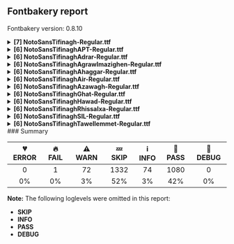 ## Fontbakery report

Fontbakery version: 0.8.10

<details><summary><b>[7] NotoSansTifinagh-Regular.ttf</b></summary><div><details><summary>🔥 <b>FAIL:</b> Version number has increased since previous release on Google Fonts? (<a href="https://font-bakery.readthedocs.io/en/stable/fontbakery/profiles/googlefonts.html#com.google.fonts/check/version_bump">com.google.fonts/check/version_bump</a>)</summary><div>


* 🔥 **FAIL** Version number 2.003997802734375 is equal to version on Google Fonts GitHub repo.
</div></details><details><summary>⚠ <b>WARN:</b> Glyphs are similiar to Google Fonts version? (<a href="https://font-bakery.readthedocs.io/en/stable/fontbakery/profiles/googlefonts.html#com.google.fonts/check/production_glyphs_similarity">com.google.fonts/check/production_glyphs_similarity</a>)</summary><div>


* ⚠ **WARN** Following glyphs differ greatly from Google Fonts version:
	* uni2D39.RTL
	* uni2D3A.RTL
	* uni2D3E.RTL
	* uni2D41.RTL
	* uni2D49.RTL
	* uni2D4D.RTL
	* uni2D4E.RTL
	* uni2D52.RTL
	* uni2D55.RTL
	* uni2D5A and 28 more.

Use -F or --full-lists to disable shortening of long lists.
</div></details><details><summary>⚠ <b>WARN:</b> Ensure fonts have ScriptLangTags declared on the 'meta' table. (<a href="https://font-bakery.readthedocs.io/en/stable/fontbakery/profiles/googlefonts.html#com.google.fonts/check/meta/script_lang_tags">com.google.fonts/check/meta/script_lang_tags</a>)</summary><div>


* ⚠ **WARN** This font file does not have a 'meta' table. [code: lacks-meta-table]
</div></details><details><summary>⚠ <b>WARN:</b> Check font contains no unreachable glyphs (<a href="https://font-bakery.readthedocs.io/en/stable/fontbakery/profiles/universal.html#com.google.fonts/check/unreachable_glyphs">com.google.fonts/check/unreachable_glyphs</a>)</summary><div>


* ⚠ **WARN** The following glyphs could not be reached by codepoint or substitution rules:

	- labializationBerbertifi

	- uni00A0.1

	- yaBerbertifi

	- yaHawadtifi

	- yaSILtifi

	- yaaBerbertifi

	- yabBerbertifi

	- yachAPTtifi

	- yachBerbertifi

	- yachBerbertifi.RTL 

	- And 102 more.

Use -F or --full-lists to disable shortening of long lists.
 [code: unreachable-glyphs]
</div></details><details><summary>⚠ <b>WARN:</b> Check if each glyph has the recommended amount of contours. (<a href="https://font-bakery.readthedocs.io/en/stable/fontbakery/profiles/universal.html#com.google.fonts/check/contour_count">com.google.fonts/check/contour_count</a>)</summary><div>


* ⚠ **WARN** This check inspects the glyph outlines and detects the total number of contours in each of them. The expected values are infered from the typical ammounts of contours observed in a large collection of reference font families. The divergences listed below may simply indicate a significantly different design on some of your glyphs. On the other hand, some of these may flag actual bugs in the font such as glyphs mapped to an incorrect codepoint. Please consider reviewing the design and codepoint assignment of these to make sure they are correct.

The following glyphs do not have the recommended number of contours:

	- Glyph name: aogonek	Contours detected: 3	Expected: 2

	- Glyph name: uogonek	Contours detected: 2	Expected: 1

	- Glyph name: aogonek	Contours detected: 3	Expected: 2 

	- And Glyph name: uogonek	Contours detected: 2	Expected: 1
 [code: contour-count]
</div></details><details><summary>⚠ <b>WARN:</b> Are any segments inordinately short? (<a href="https://font-bakery.readthedocs.io/en/stable/fontbakery/profiles/<Section: Outline Correctness Checks>.html#com.google.fonts/check/outline_short_segments">com.google.fonts/check/outline_short_segments</a>)</summary><div>


* ⚠ **WARN** The following glyphs have segments which seem very short:

	* two (U+0032) contains a short segment L<<159.0,84.0>--<159.0,80.0>>

	* at (U+0040) contains a short segment B<<613.0,293.0>-<612.0,275.0>-<612.0,267.5>>

	* at (U+0040) contains a short segment B<<612.0,267.5>-<612.0,260.0>-<612.0,257.0>>

	* M (U+004D) contains a short segment L<<177.0,626.0>--<173.0,626.0>>

	* M (U+004D) contains a short segment L<<450.0,129.0>--<454.0,129.0>>

	* N (U+004E) contains a short segment L<<176.0,593.0>--<172.0,593.0>>

	* N (U+004E) contains a short segment L<<582.0,123.0>--<586.0,123.0>>

	* Q (U+0051) contains a short segment B<<416.0,-9.0>-<410.0,-9.0>-<403.5,-9.5>>

	* Q (U+0051) contains a short segment B<<403.5,-9.5>-<397.0,-10.0>-<391.0,-10.0>>

	* W (U+0057) contains a short segment B<<468.0,577.5>-<463.0,600.0>-<461.0,609.0>> 

	* And 89 more.

Use -F or --full-lists to disable shortening of long lists. [code: found-short-segments]
</div></details><details><summary>⚠ <b>WARN:</b> Do any segments have colinear vectors? (<a href="https://font-bakery.readthedocs.io/en/stable/fontbakery/profiles/<Section: Outline Correctness Checks>.html#com.google.fonts/check/outline_colinear_vectors">com.google.fonts/check/outline_colinear_vectors</a>)</summary><div>


* ⚠ **WARN** The following glyphs have colinear vectors:

	* Ccaron (U+010C): L<<199.0,662.0>--<191.0,872.0>> -> L<<191.0,872.0>--<191.0,892.0>>

	* Ccaron (U+010C): L<<285.0,892.0>--<285.0,872.0>> -> L<<285.0,872.0>--<268.0,662.0>>

	* Dcaron (U+010E): L<<180.0,662.0>--<172.0,872.0>> -> L<<172.0,872.0>--<172.0,892.0>>

	* Dcaron (U+010E): L<<266.0,892.0>--<266.0,872.0>> -> L<<266.0,872.0>--<249.0,662.0>>

	* Ecaron (U+011A): L<<124.0,662.0>--<116.0,872.0>> -> L<<116.0,872.0>--<116.0,892.0>>

	* Ecaron (U+011A): L<<210.0,892.0>--<210.0,872.0>> -> L<<210.0,872.0>--<193.0,662.0>>

	* Ncaron (U+0147): L<<199.0,662.0>--<191.0,872.0>> -> L<<191.0,872.0>--<191.0,892.0>>

	* Ncaron (U+0147): L<<285.0,892.0>--<285.0,872.0>> -> L<<285.0,872.0>--<268.0,662.0>>

	* Rcaron (U+0158): L<<130.0,662.0>--<122.0,872.0>> -> L<<122.0,872.0>--<122.0,892.0>>

	* Rcaron (U+0158): L<<216.0,892.0>--<216.0,872.0>> -> L<<216.0,872.0>--<199.0,662.0>> 

	* And 22 more.

Use -F or --full-lists to disable shortening of long lists. [code: found-colinear-vectors]
</div></details><br></div></details><details><summary><b>[6] NotoSansTifinaghAPT-Regular.ttf</b></summary><div><details><summary>⚠ <b>WARN:</b> Combined length of family and style must not exceed 27 characters. (<a href="https://font-bakery.readthedocs.io/en/stable/fontbakery/profiles/googlefonts.html#com.google.fonts/check/name/family_and_style_max_length">com.google.fonts/check/name/family_and_style_max_length</a>)</summary><div>


* ⚠ **WARN** The combined length of family and style exceeds 27 chars in the following 'WINDOWS' entries:
 FONT_FAMILY_NAME = 'Noto Sans Tifinagh APT' / SUBFAMILY_NAME = 'Regular'

Please take a look at the conversation at https://github.com/googlefonts/fontbakery/issues/2179 in order to understand the reasoning behind these name table records max-length criteria. [code: too-long]
</div></details><details><summary>⚠ <b>WARN:</b> Ensure fonts have ScriptLangTags declared on the 'meta' table. (<a href="https://font-bakery.readthedocs.io/en/stable/fontbakery/profiles/googlefonts.html#com.google.fonts/check/meta/script_lang_tags">com.google.fonts/check/meta/script_lang_tags</a>)</summary><div>


* ⚠ **WARN** This font file does not have a 'meta' table. [code: lacks-meta-table]
</div></details><details><summary>⚠ <b>WARN:</b> Check font contains no unreachable glyphs (<a href="https://font-bakery.readthedocs.io/en/stable/fontbakery/profiles/universal.html#com.google.fonts/check/unreachable_glyphs">com.google.fonts/check/unreachable_glyphs</a>)</summary><div>


* ⚠ **WARN** The following glyphs could not be reached by codepoint or substitution rules:

	- labializationBerbertifi

	- uni00A0.1

	- uni2D47.RTL

	- uni2D4D.RTL

	- uni2D5A.RTL

	- uni2D5E.RTL

	- uni2D5F.RTL

	- uni2D62.RTL

	- yaBerbertifi

	- yaHawadtifi 

	- And 98 more.

Use -F or --full-lists to disable shortening of long lists.
 [code: unreachable-glyphs]
</div></details><details><summary>⚠ <b>WARN:</b> Check if each glyph has the recommended amount of contours. (<a href="https://font-bakery.readthedocs.io/en/stable/fontbakery/profiles/universal.html#com.google.fonts/check/contour_count">com.google.fonts/check/contour_count</a>)</summary><div>


* ⚠ **WARN** This check inspects the glyph outlines and detects the total number of contours in each of them. The expected values are infered from the typical ammounts of contours observed in a large collection of reference font families. The divergences listed below may simply indicate a significantly different design on some of your glyphs. On the other hand, some of these may flag actual bugs in the font such as glyphs mapped to an incorrect codepoint. Please consider reviewing the design and codepoint assignment of these to make sure they are correct.

The following glyphs do not have the recommended number of contours:

	- Glyph name: aogonek	Contours detected: 3	Expected: 2

	- Glyph name: uogonek	Contours detected: 2	Expected: 1

	- Glyph name: aogonek	Contours detected: 3	Expected: 2 

	- And Glyph name: uogonek	Contours detected: 2	Expected: 1
 [code: contour-count]
</div></details><details><summary>⚠ <b>WARN:</b> Are any segments inordinately short? (<a href="https://font-bakery.readthedocs.io/en/stable/fontbakery/profiles/<Section: Outline Correctness Checks>.html#com.google.fonts/check/outline_short_segments">com.google.fonts/check/outline_short_segments</a>)</summary><div>


* ⚠ **WARN** The following glyphs have segments which seem very short:

	* two (U+0032) contains a short segment L<<159.0,84.0>--<159.0,80.0>>

	* at (U+0040) contains a short segment B<<613.0,293.0>-<612.0,275.0>-<612.0,267.5>>

	* at (U+0040) contains a short segment B<<612.0,267.5>-<612.0,260.0>-<612.0,257.0>>

	* M (U+004D) contains a short segment L<<177.0,626.0>--<173.0,626.0>>

	* M (U+004D) contains a short segment L<<450.0,129.0>--<454.0,129.0>>

	* N (U+004E) contains a short segment L<<176.0,593.0>--<172.0,593.0>>

	* N (U+004E) contains a short segment L<<582.0,123.0>--<586.0,123.0>>

	* Q (U+0051) contains a short segment B<<416.0,-9.0>-<410.0,-9.0>-<403.5,-9.5>>

	* Q (U+0051) contains a short segment B<<403.5,-9.5>-<397.0,-10.0>-<391.0,-10.0>>

	* W (U+0057) contains a short segment B<<468.0,577.5>-<463.0,600.0>-<461.0,609.0>> 

	* And 89 more.

Use -F or --full-lists to disable shortening of long lists. [code: found-short-segments]
</div></details><details><summary>⚠ <b>WARN:</b> Do any segments have colinear vectors? (<a href="https://font-bakery.readthedocs.io/en/stable/fontbakery/profiles/<Section: Outline Correctness Checks>.html#com.google.fonts/check/outline_colinear_vectors">com.google.fonts/check/outline_colinear_vectors</a>)</summary><div>


* ⚠ **WARN** The following glyphs have colinear vectors:

	* Ccaron (U+010C): L<<199.0,662.0>--<191.0,872.0>> -> L<<191.0,872.0>--<191.0,892.0>>

	* Ccaron (U+010C): L<<285.0,892.0>--<285.0,872.0>> -> L<<285.0,872.0>--<268.0,662.0>>

	* Dcaron (U+010E): L<<180.0,662.0>--<172.0,872.0>> -> L<<172.0,872.0>--<172.0,892.0>>

	* Dcaron (U+010E): L<<266.0,892.0>--<266.0,872.0>> -> L<<266.0,872.0>--<249.0,662.0>>

	* Ecaron (U+011A): L<<124.0,662.0>--<116.0,872.0>> -> L<<116.0,872.0>--<116.0,892.0>>

	* Ecaron (U+011A): L<<210.0,892.0>--<210.0,872.0>> -> L<<210.0,872.0>--<193.0,662.0>>

	* Ncaron (U+0147): L<<199.0,662.0>--<191.0,872.0>> -> L<<191.0,872.0>--<191.0,892.0>>

	* Ncaron (U+0147): L<<285.0,892.0>--<285.0,872.0>> -> L<<285.0,872.0>--<268.0,662.0>>

	* Rcaron (U+0158): L<<130.0,662.0>--<122.0,872.0>> -> L<<122.0,872.0>--<122.0,892.0>>

	* Rcaron (U+0158): L<<216.0,892.0>--<216.0,872.0>> -> L<<216.0,872.0>--<199.0,662.0>> 

	* And 22 more.

Use -F or --full-lists to disable shortening of long lists. [code: found-colinear-vectors]
</div></details><br></div></details><details><summary><b>[6] NotoSansTifinaghAdrar-Regular.ttf</b></summary><div><details><summary>⚠ <b>WARN:</b> Combined length of family and style must not exceed 27 characters. (<a href="https://font-bakery.readthedocs.io/en/stable/fontbakery/profiles/googlefonts.html#com.google.fonts/check/name/family_and_style_max_length">com.google.fonts/check/name/family_and_style_max_length</a>)</summary><div>


* ⚠ **WARN** The combined length of family and style exceeds 27 chars in the following 'WINDOWS' entries:
 FONT_FAMILY_NAME = 'Noto Sans Tifinagh Adrar' / SUBFAMILY_NAME = 'Regular'

Please take a look at the conversation at https://github.com/googlefonts/fontbakery/issues/2179 in order to understand the reasoning behind these name table records max-length criteria. [code: too-long]
</div></details><details><summary>⚠ <b>WARN:</b> Ensure fonts have ScriptLangTags declared on the 'meta' table. (<a href="https://font-bakery.readthedocs.io/en/stable/fontbakery/profiles/googlefonts.html#com.google.fonts/check/meta/script_lang_tags">com.google.fonts/check/meta/script_lang_tags</a>)</summary><div>


* ⚠ **WARN** This font file does not have a 'meta' table. [code: lacks-meta-table]
</div></details><details><summary>⚠ <b>WARN:</b> Check font contains no unreachable glyphs (<a href="https://font-bakery.readthedocs.io/en/stable/fontbakery/profiles/universal.html#com.google.fonts/check/unreachable_glyphs">com.google.fonts/check/unreachable_glyphs</a>)</summary><div>


* ⚠ **WARN** The following glyphs could not be reached by codepoint or substitution rules:

	- labializationBerbertifi

	- uni00A0.1

	- uni2D47.RTL

	- uni2D4D.RTL

	- uni2D62.RTL

	- yaBerbertifi

	- yaHawadtifi

	- yaSILtifi

	- yaaBerbertifi

	- yabBerbertifi 

	- And 98 more.

Use -F or --full-lists to disable shortening of long lists.
 [code: unreachable-glyphs]
</div></details><details><summary>⚠ <b>WARN:</b> Check if each glyph has the recommended amount of contours. (<a href="https://font-bakery.readthedocs.io/en/stable/fontbakery/profiles/universal.html#com.google.fonts/check/contour_count">com.google.fonts/check/contour_count</a>)</summary><div>


* ⚠ **WARN** This check inspects the glyph outlines and detects the total number of contours in each of them. The expected values are infered from the typical ammounts of contours observed in a large collection of reference font families. The divergences listed below may simply indicate a significantly different design on some of your glyphs. On the other hand, some of these may flag actual bugs in the font such as glyphs mapped to an incorrect codepoint. Please consider reviewing the design and codepoint assignment of these to make sure they are correct.

The following glyphs do not have the recommended number of contours:

	- Glyph name: aogonek	Contours detected: 3	Expected: 2

	- Glyph name: uogonek	Contours detected: 2	Expected: 1

	- Glyph name: aogonek	Contours detected: 3	Expected: 2 

	- And Glyph name: uogonek	Contours detected: 2	Expected: 1
 [code: contour-count]
</div></details><details><summary>⚠ <b>WARN:</b> Are any segments inordinately short? (<a href="https://font-bakery.readthedocs.io/en/stable/fontbakery/profiles/<Section: Outline Correctness Checks>.html#com.google.fonts/check/outline_short_segments">com.google.fonts/check/outline_short_segments</a>)</summary><div>


* ⚠ **WARN** The following glyphs have segments which seem very short:

	* two (U+0032) contains a short segment L<<159.0,84.0>--<159.0,80.0>>

	* at (U+0040) contains a short segment B<<613.0,293.0>-<612.0,275.0>-<612.0,267.5>>

	* at (U+0040) contains a short segment B<<612.0,267.5>-<612.0,260.0>-<612.0,257.0>>

	* M (U+004D) contains a short segment L<<177.0,626.0>--<173.0,626.0>>

	* M (U+004D) contains a short segment L<<450.0,129.0>--<454.0,129.0>>

	* N (U+004E) contains a short segment L<<176.0,593.0>--<172.0,593.0>>

	* N (U+004E) contains a short segment L<<582.0,123.0>--<586.0,123.0>>

	* Q (U+0051) contains a short segment B<<416.0,-9.0>-<410.0,-9.0>-<403.5,-9.5>>

	* Q (U+0051) contains a short segment B<<403.5,-9.5>-<397.0,-10.0>-<391.0,-10.0>>

	* W (U+0057) contains a short segment B<<468.0,577.5>-<463.0,600.0>-<461.0,609.0>> 

	* And 89 more.

Use -F or --full-lists to disable shortening of long lists. [code: found-short-segments]
</div></details><details><summary>⚠ <b>WARN:</b> Do any segments have colinear vectors? (<a href="https://font-bakery.readthedocs.io/en/stable/fontbakery/profiles/<Section: Outline Correctness Checks>.html#com.google.fonts/check/outline_colinear_vectors">com.google.fonts/check/outline_colinear_vectors</a>)</summary><div>


* ⚠ **WARN** The following glyphs have colinear vectors:

	* Ccaron (U+010C): L<<199.0,662.0>--<191.0,872.0>> -> L<<191.0,872.0>--<191.0,892.0>>

	* Ccaron (U+010C): L<<285.0,892.0>--<285.0,872.0>> -> L<<285.0,872.0>--<268.0,662.0>>

	* Dcaron (U+010E): L<<180.0,662.0>--<172.0,872.0>> -> L<<172.0,872.0>--<172.0,892.0>>

	* Dcaron (U+010E): L<<266.0,892.0>--<266.0,872.0>> -> L<<266.0,872.0>--<249.0,662.0>>

	* Ecaron (U+011A): L<<124.0,662.0>--<116.0,872.0>> -> L<<116.0,872.0>--<116.0,892.0>>

	* Ecaron (U+011A): L<<210.0,892.0>--<210.0,872.0>> -> L<<210.0,872.0>--<193.0,662.0>>

	* Ncaron (U+0147): L<<199.0,662.0>--<191.0,872.0>> -> L<<191.0,872.0>--<191.0,892.0>>

	* Ncaron (U+0147): L<<285.0,892.0>--<285.0,872.0>> -> L<<285.0,872.0>--<268.0,662.0>>

	* Rcaron (U+0158): L<<130.0,662.0>--<122.0,872.0>> -> L<<122.0,872.0>--<122.0,892.0>>

	* Rcaron (U+0158): L<<216.0,892.0>--<216.0,872.0>> -> L<<216.0,872.0>--<199.0,662.0>> 

	* And 22 more.

Use -F or --full-lists to disable shortening of long lists. [code: found-colinear-vectors]
</div></details><br></div></details><details><summary><b>[6] NotoSansTifinaghAgrawImazighen-Regular.ttf</b></summary><div><details><summary>⚠ <b>WARN:</b> Combined length of family and style must not exceed 27 characters. (<a href="https://font-bakery.readthedocs.io/en/stable/fontbakery/profiles/googlefonts.html#com.google.fonts/check/name/family_and_style_max_length">com.google.fonts/check/name/family_and_style_max_length</a>)</summary><div>


* ⚠ **WARN** The combined length of family and style exceeds 27 chars in the following 'WINDOWS' entries:
 FONT_FAMILY_NAME = 'Noto Sans Tifinagh Agraw Imazighen' / SUBFAMILY_NAME = 'Regular'

Please take a look at the conversation at https://github.com/googlefonts/fontbakery/issues/2179 in order to understand the reasoning behind these name table records max-length criteria. [code: too-long]
</div></details><details><summary>⚠ <b>WARN:</b> Ensure fonts have ScriptLangTags declared on the 'meta' table. (<a href="https://font-bakery.readthedocs.io/en/stable/fontbakery/profiles/googlefonts.html#com.google.fonts/check/meta/script_lang_tags">com.google.fonts/check/meta/script_lang_tags</a>)</summary><div>


* ⚠ **WARN** This font file does not have a 'meta' table. [code: lacks-meta-table]
</div></details><details><summary>⚠ <b>WARN:</b> Check font contains no unreachable glyphs (<a href="https://font-bakery.readthedocs.io/en/stable/fontbakery/profiles/universal.html#com.google.fonts/check/unreachable_glyphs">com.google.fonts/check/unreachable_glyphs</a>)</summary><div>


* ⚠ **WARN** The following glyphs could not be reached by codepoint or substitution rules:

	- labializationBerbertifi

	- uni00A0.1

	- uni2D4D.RTL

	- uni2D55.RTL

	- uni2D5E.RTL

	- uni2D5F.RTL

	- uni2D62.RTL

	- yaBerbertifi

	- yaHawadtifi

	- yaSILtifi 

	- And 96 more.

Use -F or --full-lists to disable shortening of long lists.
 [code: unreachable-glyphs]
</div></details><details><summary>⚠ <b>WARN:</b> Check if each glyph has the recommended amount of contours. (<a href="https://font-bakery.readthedocs.io/en/stable/fontbakery/profiles/universal.html#com.google.fonts/check/contour_count">com.google.fonts/check/contour_count</a>)</summary><div>


* ⚠ **WARN** This check inspects the glyph outlines and detects the total number of contours in each of them. The expected values are infered from the typical ammounts of contours observed in a large collection of reference font families. The divergences listed below may simply indicate a significantly different design on some of your glyphs. On the other hand, some of these may flag actual bugs in the font such as glyphs mapped to an incorrect codepoint. Please consider reviewing the design and codepoint assignment of these to make sure they are correct.

The following glyphs do not have the recommended number of contours:

	- Glyph name: aogonek	Contours detected: 3	Expected: 2

	- Glyph name: uogonek	Contours detected: 2	Expected: 1

	- Glyph name: aogonek	Contours detected: 3	Expected: 2 

	- And Glyph name: uogonek	Contours detected: 2	Expected: 1
 [code: contour-count]
</div></details><details><summary>⚠ <b>WARN:</b> Are any segments inordinately short? (<a href="https://font-bakery.readthedocs.io/en/stable/fontbakery/profiles/<Section: Outline Correctness Checks>.html#com.google.fonts/check/outline_short_segments">com.google.fonts/check/outline_short_segments</a>)</summary><div>


* ⚠ **WARN** The following glyphs have segments which seem very short:

	* two (U+0032) contains a short segment L<<159.0,84.0>--<159.0,80.0>>

	* at (U+0040) contains a short segment B<<613.0,293.0>-<612.0,275.0>-<612.0,267.5>>

	* at (U+0040) contains a short segment B<<612.0,267.5>-<612.0,260.0>-<612.0,257.0>>

	* M (U+004D) contains a short segment L<<177.0,626.0>--<173.0,626.0>>

	* M (U+004D) contains a short segment L<<450.0,129.0>--<454.0,129.0>>

	* N (U+004E) contains a short segment L<<176.0,593.0>--<172.0,593.0>>

	* N (U+004E) contains a short segment L<<582.0,123.0>--<586.0,123.0>>

	* Q (U+0051) contains a short segment B<<416.0,-9.0>-<410.0,-9.0>-<403.5,-9.5>>

	* Q (U+0051) contains a short segment B<<403.5,-9.5>-<397.0,-10.0>-<391.0,-10.0>>

	* W (U+0057) contains a short segment B<<468.0,577.5>-<463.0,600.0>-<461.0,609.0>> 

	* And 89 more.

Use -F or --full-lists to disable shortening of long lists. [code: found-short-segments]
</div></details><details><summary>⚠ <b>WARN:</b> Do any segments have colinear vectors? (<a href="https://font-bakery.readthedocs.io/en/stable/fontbakery/profiles/<Section: Outline Correctness Checks>.html#com.google.fonts/check/outline_colinear_vectors">com.google.fonts/check/outline_colinear_vectors</a>)</summary><div>


* ⚠ **WARN** The following glyphs have colinear vectors:

	* Ccaron (U+010C): L<<199.0,662.0>--<191.0,872.0>> -> L<<191.0,872.0>--<191.0,892.0>>

	* Ccaron (U+010C): L<<285.0,892.0>--<285.0,872.0>> -> L<<285.0,872.0>--<268.0,662.0>>

	* Dcaron (U+010E): L<<180.0,662.0>--<172.0,872.0>> -> L<<172.0,872.0>--<172.0,892.0>>

	* Dcaron (U+010E): L<<266.0,892.0>--<266.0,872.0>> -> L<<266.0,872.0>--<249.0,662.0>>

	* Ecaron (U+011A): L<<124.0,662.0>--<116.0,872.0>> -> L<<116.0,872.0>--<116.0,892.0>>

	* Ecaron (U+011A): L<<210.0,892.0>--<210.0,872.0>> -> L<<210.0,872.0>--<193.0,662.0>>

	* Ncaron (U+0147): L<<199.0,662.0>--<191.0,872.0>> -> L<<191.0,872.0>--<191.0,892.0>>

	* Ncaron (U+0147): L<<285.0,892.0>--<285.0,872.0>> -> L<<285.0,872.0>--<268.0,662.0>>

	* Rcaron (U+0158): L<<130.0,662.0>--<122.0,872.0>> -> L<<122.0,872.0>--<122.0,892.0>>

	* Rcaron (U+0158): L<<216.0,892.0>--<216.0,872.0>> -> L<<216.0,872.0>--<199.0,662.0>> 

	* And 22 more.

Use -F or --full-lists to disable shortening of long lists. [code: found-colinear-vectors]
</div></details><br></div></details><details><summary><b>[6] NotoSansTifinaghAhaggar-Regular.ttf</b></summary><div><details><summary>⚠ <b>WARN:</b> Combined length of family and style must not exceed 27 characters. (<a href="https://font-bakery.readthedocs.io/en/stable/fontbakery/profiles/googlefonts.html#com.google.fonts/check/name/family_and_style_max_length">com.google.fonts/check/name/family_and_style_max_length</a>)</summary><div>


* ⚠ **WARN** The combined length of family and style exceeds 27 chars in the following 'WINDOWS' entries:
 FONT_FAMILY_NAME = 'Noto Sans Tifinagh Ahaggar' / SUBFAMILY_NAME = 'Regular'

Please take a look at the conversation at https://github.com/googlefonts/fontbakery/issues/2179 in order to understand the reasoning behind these name table records max-length criteria. [code: too-long]
</div></details><details><summary>⚠ <b>WARN:</b> Ensure fonts have ScriptLangTags declared on the 'meta' table. (<a href="https://font-bakery.readthedocs.io/en/stable/fontbakery/profiles/googlefonts.html#com.google.fonts/check/meta/script_lang_tags">com.google.fonts/check/meta/script_lang_tags</a>)</summary><div>


* ⚠ **WARN** This font file does not have a 'meta' table. [code: lacks-meta-table]
</div></details><details><summary>⚠ <b>WARN:</b> Check font contains no unreachable glyphs (<a href="https://font-bakery.readthedocs.io/en/stable/fontbakery/profiles/universal.html#com.google.fonts/check/unreachable_glyphs">com.google.fonts/check/unreachable_glyphs</a>)</summary><div>


* ⚠ **WARN** The following glyphs could not be reached by codepoint or substitution rules:

	- labializationBerbertifi

	- uni00A0.1

	- uni2D47.RTL

	- uni2D4D.RTL

	- yaBerbertifi

	- yaHawadtifi

	- yaSILtifi

	- yaaBerbertifi

	- yabBerbertifi

	- yachAPTtifi 

	- And 95 more.

Use -F or --full-lists to disable shortening of long lists.
 [code: unreachable-glyphs]
</div></details><details><summary>⚠ <b>WARN:</b> Check if each glyph has the recommended amount of contours. (<a href="https://font-bakery.readthedocs.io/en/stable/fontbakery/profiles/universal.html#com.google.fonts/check/contour_count">com.google.fonts/check/contour_count</a>)</summary><div>


* ⚠ **WARN** This check inspects the glyph outlines and detects the total number of contours in each of them. The expected values are infered from the typical ammounts of contours observed in a large collection of reference font families. The divergences listed below may simply indicate a significantly different design on some of your glyphs. On the other hand, some of these may flag actual bugs in the font such as glyphs mapped to an incorrect codepoint. Please consider reviewing the design and codepoint assignment of these to make sure they are correct.

The following glyphs do not have the recommended number of contours:

	- Glyph name: aogonek	Contours detected: 3	Expected: 2

	- Glyph name: uogonek	Contours detected: 2	Expected: 1

	- Glyph name: aogonek	Contours detected: 3	Expected: 2 

	- And Glyph name: uogonek	Contours detected: 2	Expected: 1
 [code: contour-count]
</div></details><details><summary>⚠ <b>WARN:</b> Are any segments inordinately short? (<a href="https://font-bakery.readthedocs.io/en/stable/fontbakery/profiles/<Section: Outline Correctness Checks>.html#com.google.fonts/check/outline_short_segments">com.google.fonts/check/outline_short_segments</a>)</summary><div>


* ⚠ **WARN** The following glyphs have segments which seem very short:

	* two (U+0032) contains a short segment L<<159.0,84.0>--<159.0,80.0>>

	* at (U+0040) contains a short segment B<<613.0,293.0>-<612.0,275.0>-<612.0,267.5>>

	* at (U+0040) contains a short segment B<<612.0,267.5>-<612.0,260.0>-<612.0,257.0>>

	* M (U+004D) contains a short segment L<<177.0,626.0>--<173.0,626.0>>

	* M (U+004D) contains a short segment L<<450.0,129.0>--<454.0,129.0>>

	* N (U+004E) contains a short segment L<<176.0,593.0>--<172.0,593.0>>

	* N (U+004E) contains a short segment L<<582.0,123.0>--<586.0,123.0>>

	* Q (U+0051) contains a short segment B<<416.0,-9.0>-<410.0,-9.0>-<403.5,-9.5>>

	* Q (U+0051) contains a short segment B<<403.5,-9.5>-<397.0,-10.0>-<391.0,-10.0>>

	* W (U+0057) contains a short segment B<<468.0,577.5>-<463.0,600.0>-<461.0,609.0>> 

	* And 89 more.

Use -F or --full-lists to disable shortening of long lists. [code: found-short-segments]
</div></details><details><summary>⚠ <b>WARN:</b> Do any segments have colinear vectors? (<a href="https://font-bakery.readthedocs.io/en/stable/fontbakery/profiles/<Section: Outline Correctness Checks>.html#com.google.fonts/check/outline_colinear_vectors">com.google.fonts/check/outline_colinear_vectors</a>)</summary><div>


* ⚠ **WARN** The following glyphs have colinear vectors:

	* Ccaron (U+010C): L<<199.0,662.0>--<191.0,872.0>> -> L<<191.0,872.0>--<191.0,892.0>>

	* Ccaron (U+010C): L<<285.0,892.0>--<285.0,872.0>> -> L<<285.0,872.0>--<268.0,662.0>>

	* Dcaron (U+010E): L<<180.0,662.0>--<172.0,872.0>> -> L<<172.0,872.0>--<172.0,892.0>>

	* Dcaron (U+010E): L<<266.0,892.0>--<266.0,872.0>> -> L<<266.0,872.0>--<249.0,662.0>>

	* Ecaron (U+011A): L<<124.0,662.0>--<116.0,872.0>> -> L<<116.0,872.0>--<116.0,892.0>>

	* Ecaron (U+011A): L<<210.0,892.0>--<210.0,872.0>> -> L<<210.0,872.0>--<193.0,662.0>>

	* Ncaron (U+0147): L<<199.0,662.0>--<191.0,872.0>> -> L<<191.0,872.0>--<191.0,892.0>>

	* Ncaron (U+0147): L<<285.0,892.0>--<285.0,872.0>> -> L<<285.0,872.0>--<268.0,662.0>>

	* Rcaron (U+0158): L<<130.0,662.0>--<122.0,872.0>> -> L<<122.0,872.0>--<122.0,892.0>>

	* Rcaron (U+0158): L<<216.0,892.0>--<216.0,872.0>> -> L<<216.0,872.0>--<199.0,662.0>> 

	* And 22 more.

Use -F or --full-lists to disable shortening of long lists. [code: found-colinear-vectors]
</div></details><br></div></details><details><summary><b>[6] NotoSansTifinaghAir-Regular.ttf</b></summary><div><details><summary>⚠ <b>WARN:</b> Combined length of family and style must not exceed 27 characters. (<a href="https://font-bakery.readthedocs.io/en/stable/fontbakery/profiles/googlefonts.html#com.google.fonts/check/name/family_and_style_max_length">com.google.fonts/check/name/family_and_style_max_length</a>)</summary><div>


* ⚠ **WARN** The combined length of family and style exceeds 27 chars in the following 'WINDOWS' entries:
 FONT_FAMILY_NAME = 'Noto Sans Tifinagh Air' / SUBFAMILY_NAME = 'Regular'

Please take a look at the conversation at https://github.com/googlefonts/fontbakery/issues/2179 in order to understand the reasoning behind these name table records max-length criteria. [code: too-long]
</div></details><details><summary>⚠ <b>WARN:</b> Ensure fonts have ScriptLangTags declared on the 'meta' table. (<a href="https://font-bakery.readthedocs.io/en/stable/fontbakery/profiles/googlefonts.html#com.google.fonts/check/meta/script_lang_tags">com.google.fonts/check/meta/script_lang_tags</a>)</summary><div>


* ⚠ **WARN** This font file does not have a 'meta' table. [code: lacks-meta-table]
</div></details><details><summary>⚠ <b>WARN:</b> Check font contains no unreachable glyphs (<a href="https://font-bakery.readthedocs.io/en/stable/fontbakery/profiles/universal.html#com.google.fonts/check/unreachable_glyphs">com.google.fonts/check/unreachable_glyphs</a>)</summary><div>


* ⚠ **WARN** The following glyphs could not be reached by codepoint or substitution rules:

	- labializationBerbertifi

	- uni00A0.1

	- uni2D47.RTL

	- uni2D4D.RTL

	- yaBerbertifi

	- yaHawadtifi

	- yaSILtifi

	- yaaBerbertifi

	- yabBerbertifi

	- yachAPTtifi 

	- And 95 more.

Use -F or --full-lists to disable shortening of long lists.
 [code: unreachable-glyphs]
</div></details><details><summary>⚠ <b>WARN:</b> Check if each glyph has the recommended amount of contours. (<a href="https://font-bakery.readthedocs.io/en/stable/fontbakery/profiles/universal.html#com.google.fonts/check/contour_count">com.google.fonts/check/contour_count</a>)</summary><div>


* ⚠ **WARN** This check inspects the glyph outlines and detects the total number of contours in each of them. The expected values are infered from the typical ammounts of contours observed in a large collection of reference font families. The divergences listed below may simply indicate a significantly different design on some of your glyphs. On the other hand, some of these may flag actual bugs in the font such as glyphs mapped to an incorrect codepoint. Please consider reviewing the design and codepoint assignment of these to make sure they are correct.

The following glyphs do not have the recommended number of contours:

	- Glyph name: aogonek	Contours detected: 3	Expected: 2

	- Glyph name: uogonek	Contours detected: 2	Expected: 1

	- Glyph name: aogonek	Contours detected: 3	Expected: 2 

	- And Glyph name: uogonek	Contours detected: 2	Expected: 1
 [code: contour-count]
</div></details><details><summary>⚠ <b>WARN:</b> Are any segments inordinately short? (<a href="https://font-bakery.readthedocs.io/en/stable/fontbakery/profiles/<Section: Outline Correctness Checks>.html#com.google.fonts/check/outline_short_segments">com.google.fonts/check/outline_short_segments</a>)</summary><div>


* ⚠ **WARN** The following glyphs have segments which seem very short:

	* two (U+0032) contains a short segment L<<159.0,84.0>--<159.0,80.0>>

	* at (U+0040) contains a short segment B<<613.0,293.0>-<612.0,275.0>-<612.0,267.5>>

	* at (U+0040) contains a short segment B<<612.0,267.5>-<612.0,260.0>-<612.0,257.0>>

	* M (U+004D) contains a short segment L<<177.0,626.0>--<173.0,626.0>>

	* M (U+004D) contains a short segment L<<450.0,129.0>--<454.0,129.0>>

	* N (U+004E) contains a short segment L<<176.0,593.0>--<172.0,593.0>>

	* N (U+004E) contains a short segment L<<582.0,123.0>--<586.0,123.0>>

	* Q (U+0051) contains a short segment B<<416.0,-9.0>-<410.0,-9.0>-<403.5,-9.5>>

	* Q (U+0051) contains a short segment B<<403.5,-9.5>-<397.0,-10.0>-<391.0,-10.0>>

	* W (U+0057) contains a short segment B<<468.0,577.5>-<463.0,600.0>-<461.0,609.0>> 

	* And 89 more.

Use -F or --full-lists to disable shortening of long lists. [code: found-short-segments]
</div></details><details><summary>⚠ <b>WARN:</b> Do any segments have colinear vectors? (<a href="https://font-bakery.readthedocs.io/en/stable/fontbakery/profiles/<Section: Outline Correctness Checks>.html#com.google.fonts/check/outline_colinear_vectors">com.google.fonts/check/outline_colinear_vectors</a>)</summary><div>


* ⚠ **WARN** The following glyphs have colinear vectors:

	* Ccaron (U+010C): L<<199.0,662.0>--<191.0,872.0>> -> L<<191.0,872.0>--<191.0,892.0>>

	* Ccaron (U+010C): L<<285.0,892.0>--<285.0,872.0>> -> L<<285.0,872.0>--<268.0,662.0>>

	* Dcaron (U+010E): L<<180.0,662.0>--<172.0,872.0>> -> L<<172.0,872.0>--<172.0,892.0>>

	* Dcaron (U+010E): L<<266.0,892.0>--<266.0,872.0>> -> L<<266.0,872.0>--<249.0,662.0>>

	* Ecaron (U+011A): L<<124.0,662.0>--<116.0,872.0>> -> L<<116.0,872.0>--<116.0,892.0>>

	* Ecaron (U+011A): L<<210.0,892.0>--<210.0,872.0>> -> L<<210.0,872.0>--<193.0,662.0>>

	* Ncaron (U+0147): L<<199.0,662.0>--<191.0,872.0>> -> L<<191.0,872.0>--<191.0,892.0>>

	* Ncaron (U+0147): L<<285.0,892.0>--<285.0,872.0>> -> L<<285.0,872.0>--<268.0,662.0>>

	* Rcaron (U+0158): L<<130.0,662.0>--<122.0,872.0>> -> L<<122.0,872.0>--<122.0,892.0>>

	* Rcaron (U+0158): L<<216.0,892.0>--<216.0,872.0>> -> L<<216.0,872.0>--<199.0,662.0>> 

	* And 22 more.

Use -F or --full-lists to disable shortening of long lists. [code: found-colinear-vectors]
</div></details><br></div></details><details><summary><b>[6] NotoSansTifinaghAzawagh-Regular.ttf</b></summary><div><details><summary>⚠ <b>WARN:</b> Combined length of family and style must not exceed 27 characters. (<a href="https://font-bakery.readthedocs.io/en/stable/fontbakery/profiles/googlefonts.html#com.google.fonts/check/name/family_and_style_max_length">com.google.fonts/check/name/family_and_style_max_length</a>)</summary><div>


* ⚠ **WARN** The combined length of family and style exceeds 27 chars in the following 'WINDOWS' entries:
 FONT_FAMILY_NAME = 'Noto Sans Tifinagh Azawagh' / SUBFAMILY_NAME = 'Regular'

Please take a look at the conversation at https://github.com/googlefonts/fontbakery/issues/2179 in order to understand the reasoning behind these name table records max-length criteria. [code: too-long]
</div></details><details><summary>⚠ <b>WARN:</b> Ensure fonts have ScriptLangTags declared on the 'meta' table. (<a href="https://font-bakery.readthedocs.io/en/stable/fontbakery/profiles/googlefonts.html#com.google.fonts/check/meta/script_lang_tags">com.google.fonts/check/meta/script_lang_tags</a>)</summary><div>


* ⚠ **WARN** This font file does not have a 'meta' table. [code: lacks-meta-table]
</div></details><details><summary>⚠ <b>WARN:</b> Check font contains no unreachable glyphs (<a href="https://font-bakery.readthedocs.io/en/stable/fontbakery/profiles/universal.html#com.google.fonts/check/unreachable_glyphs">com.google.fonts/check/unreachable_glyphs</a>)</summary><div>


* ⚠ **WARN** The following glyphs could not be reached by codepoint or substitution rules:

	- labializationBerbertifi

	- uni00A0.1

	- uni2D47.RTL

	- uni2D4D.RTL

	- yaBerbertifi

	- yaHawadtifi

	- yaSILtifi

	- yaaBerbertifi

	- yabBerbertifi

	- yachAPTtifi 

	- And 95 more.

Use -F or --full-lists to disable shortening of long lists.
 [code: unreachable-glyphs]
</div></details><details><summary>⚠ <b>WARN:</b> Check if each glyph has the recommended amount of contours. (<a href="https://font-bakery.readthedocs.io/en/stable/fontbakery/profiles/universal.html#com.google.fonts/check/contour_count">com.google.fonts/check/contour_count</a>)</summary><div>


* ⚠ **WARN** This check inspects the glyph outlines and detects the total number of contours in each of them. The expected values are infered from the typical ammounts of contours observed in a large collection of reference font families. The divergences listed below may simply indicate a significantly different design on some of your glyphs. On the other hand, some of these may flag actual bugs in the font such as glyphs mapped to an incorrect codepoint. Please consider reviewing the design and codepoint assignment of these to make sure they are correct.

The following glyphs do not have the recommended number of contours:

	- Glyph name: aogonek	Contours detected: 3	Expected: 2

	- Glyph name: uogonek	Contours detected: 2	Expected: 1

	- Glyph name: aogonek	Contours detected: 3	Expected: 2 

	- And Glyph name: uogonek	Contours detected: 2	Expected: 1
 [code: contour-count]
</div></details><details><summary>⚠ <b>WARN:</b> Are any segments inordinately short? (<a href="https://font-bakery.readthedocs.io/en/stable/fontbakery/profiles/<Section: Outline Correctness Checks>.html#com.google.fonts/check/outline_short_segments">com.google.fonts/check/outline_short_segments</a>)</summary><div>


* ⚠ **WARN** The following glyphs have segments which seem very short:

	* two (U+0032) contains a short segment L<<159.0,84.0>--<159.0,80.0>>

	* at (U+0040) contains a short segment B<<613.0,293.0>-<612.0,275.0>-<612.0,267.5>>

	* at (U+0040) contains a short segment B<<612.0,267.5>-<612.0,260.0>-<612.0,257.0>>

	* M (U+004D) contains a short segment L<<177.0,626.0>--<173.0,626.0>>

	* M (U+004D) contains a short segment L<<450.0,129.0>--<454.0,129.0>>

	* N (U+004E) contains a short segment L<<176.0,593.0>--<172.0,593.0>>

	* N (U+004E) contains a short segment L<<582.0,123.0>--<586.0,123.0>>

	* Q (U+0051) contains a short segment B<<416.0,-9.0>-<410.0,-9.0>-<403.5,-9.5>>

	* Q (U+0051) contains a short segment B<<403.5,-9.5>-<397.0,-10.0>-<391.0,-10.0>>

	* W (U+0057) contains a short segment B<<468.0,577.5>-<463.0,600.0>-<461.0,609.0>> 

	* And 89 more.

Use -F or --full-lists to disable shortening of long lists. [code: found-short-segments]
</div></details><details><summary>⚠ <b>WARN:</b> Do any segments have colinear vectors? (<a href="https://font-bakery.readthedocs.io/en/stable/fontbakery/profiles/<Section: Outline Correctness Checks>.html#com.google.fonts/check/outline_colinear_vectors">com.google.fonts/check/outline_colinear_vectors</a>)</summary><div>


* ⚠ **WARN** The following glyphs have colinear vectors:

	* Ccaron (U+010C): L<<199.0,662.0>--<191.0,872.0>> -> L<<191.0,872.0>--<191.0,892.0>>

	* Ccaron (U+010C): L<<285.0,892.0>--<285.0,872.0>> -> L<<285.0,872.0>--<268.0,662.0>>

	* Dcaron (U+010E): L<<180.0,662.0>--<172.0,872.0>> -> L<<172.0,872.0>--<172.0,892.0>>

	* Dcaron (U+010E): L<<266.0,892.0>--<266.0,872.0>> -> L<<266.0,872.0>--<249.0,662.0>>

	* Ecaron (U+011A): L<<124.0,662.0>--<116.0,872.0>> -> L<<116.0,872.0>--<116.0,892.0>>

	* Ecaron (U+011A): L<<210.0,892.0>--<210.0,872.0>> -> L<<210.0,872.0>--<193.0,662.0>>

	* Ncaron (U+0147): L<<199.0,662.0>--<191.0,872.0>> -> L<<191.0,872.0>--<191.0,892.0>>

	* Ncaron (U+0147): L<<285.0,892.0>--<285.0,872.0>> -> L<<285.0,872.0>--<268.0,662.0>>

	* Rcaron (U+0158): L<<130.0,662.0>--<122.0,872.0>> -> L<<122.0,872.0>--<122.0,892.0>>

	* Rcaron (U+0158): L<<216.0,892.0>--<216.0,872.0>> -> L<<216.0,872.0>--<199.0,662.0>> 

	* And 22 more.

Use -F or --full-lists to disable shortening of long lists. [code: found-colinear-vectors]
</div></details><br></div></details><details><summary><b>[6] NotoSansTifinaghGhat-Regular.ttf</b></summary><div><details><summary>⚠ <b>WARN:</b> Combined length of family and style must not exceed 27 characters. (<a href="https://font-bakery.readthedocs.io/en/stable/fontbakery/profiles/googlefonts.html#com.google.fonts/check/name/family_and_style_max_length">com.google.fonts/check/name/family_and_style_max_length</a>)</summary><div>


* ⚠ **WARN** The combined length of family and style exceeds 27 chars in the following 'WINDOWS' entries:
 FONT_FAMILY_NAME = 'Noto Sans Tifinagh Ghat' / SUBFAMILY_NAME = 'Regular'

Please take a look at the conversation at https://github.com/googlefonts/fontbakery/issues/2179 in order to understand the reasoning behind these name table records max-length criteria. [code: too-long]
</div></details><details><summary>⚠ <b>WARN:</b> Ensure fonts have ScriptLangTags declared on the 'meta' table. (<a href="https://font-bakery.readthedocs.io/en/stable/fontbakery/profiles/googlefonts.html#com.google.fonts/check/meta/script_lang_tags">com.google.fonts/check/meta/script_lang_tags</a>)</summary><div>


* ⚠ **WARN** This font file does not have a 'meta' table. [code: lacks-meta-table]
</div></details><details><summary>⚠ <b>WARN:</b> Check font contains no unreachable glyphs (<a href="https://font-bakery.readthedocs.io/en/stable/fontbakery/profiles/universal.html#com.google.fonts/check/unreachable_glyphs">com.google.fonts/check/unreachable_glyphs</a>)</summary><div>


* ⚠ **WARN** The following glyphs could not be reached by codepoint or substitution rules:

	- labializationBerbertifi

	- uni00A0.1

	- uni2D47.RTL

	- uni2D4D.RTL

	- uni2D62.RTL

	- yaBerbertifi

	- yaHawadtifi

	- yaSILtifi

	- yaaBerbertifi

	- yabBerbertifi 

	- And 96 more.

Use -F or --full-lists to disable shortening of long lists.
 [code: unreachable-glyphs]
</div></details><details><summary>⚠ <b>WARN:</b> Check if each glyph has the recommended amount of contours. (<a href="https://font-bakery.readthedocs.io/en/stable/fontbakery/profiles/universal.html#com.google.fonts/check/contour_count">com.google.fonts/check/contour_count</a>)</summary><div>


* ⚠ **WARN** This check inspects the glyph outlines and detects the total number of contours in each of them. The expected values are infered from the typical ammounts of contours observed in a large collection of reference font families. The divergences listed below may simply indicate a significantly different design on some of your glyphs. On the other hand, some of these may flag actual bugs in the font such as glyphs mapped to an incorrect codepoint. Please consider reviewing the design and codepoint assignment of these to make sure they are correct.

The following glyphs do not have the recommended number of contours:

	- Glyph name: aogonek	Contours detected: 3	Expected: 2

	- Glyph name: uogonek	Contours detected: 2	Expected: 1

	- Glyph name: aogonek	Contours detected: 3	Expected: 2 

	- And Glyph name: uogonek	Contours detected: 2	Expected: 1
 [code: contour-count]
</div></details><details><summary>⚠ <b>WARN:</b> Are any segments inordinately short? (<a href="https://font-bakery.readthedocs.io/en/stable/fontbakery/profiles/<Section: Outline Correctness Checks>.html#com.google.fonts/check/outline_short_segments">com.google.fonts/check/outline_short_segments</a>)</summary><div>


* ⚠ **WARN** The following glyphs have segments which seem very short:

	* two (U+0032) contains a short segment L<<159.0,84.0>--<159.0,80.0>>

	* at (U+0040) contains a short segment B<<613.0,293.0>-<612.0,275.0>-<612.0,267.5>>

	* at (U+0040) contains a short segment B<<612.0,267.5>-<612.0,260.0>-<612.0,257.0>>

	* M (U+004D) contains a short segment L<<177.0,626.0>--<173.0,626.0>>

	* M (U+004D) contains a short segment L<<450.0,129.0>--<454.0,129.0>>

	* N (U+004E) contains a short segment L<<176.0,593.0>--<172.0,593.0>>

	* N (U+004E) contains a short segment L<<582.0,123.0>--<586.0,123.0>>

	* Q (U+0051) contains a short segment B<<416.0,-9.0>-<410.0,-9.0>-<403.5,-9.5>>

	* Q (U+0051) contains a short segment B<<403.5,-9.5>-<397.0,-10.0>-<391.0,-10.0>>

	* W (U+0057) contains a short segment B<<468.0,577.5>-<463.0,600.0>-<461.0,609.0>> 

	* And 89 more.

Use -F or --full-lists to disable shortening of long lists. [code: found-short-segments]
</div></details><details><summary>⚠ <b>WARN:</b> Do any segments have colinear vectors? (<a href="https://font-bakery.readthedocs.io/en/stable/fontbakery/profiles/<Section: Outline Correctness Checks>.html#com.google.fonts/check/outline_colinear_vectors">com.google.fonts/check/outline_colinear_vectors</a>)</summary><div>


* ⚠ **WARN** The following glyphs have colinear vectors:

	* Ccaron (U+010C): L<<199.0,662.0>--<191.0,872.0>> -> L<<191.0,872.0>--<191.0,892.0>>

	* Ccaron (U+010C): L<<285.0,892.0>--<285.0,872.0>> -> L<<285.0,872.0>--<268.0,662.0>>

	* Dcaron (U+010E): L<<180.0,662.0>--<172.0,872.0>> -> L<<172.0,872.0>--<172.0,892.0>>

	* Dcaron (U+010E): L<<266.0,892.0>--<266.0,872.0>> -> L<<266.0,872.0>--<249.0,662.0>>

	* Ecaron (U+011A): L<<124.0,662.0>--<116.0,872.0>> -> L<<116.0,872.0>--<116.0,892.0>>

	* Ecaron (U+011A): L<<210.0,892.0>--<210.0,872.0>> -> L<<210.0,872.0>--<193.0,662.0>>

	* Ncaron (U+0147): L<<199.0,662.0>--<191.0,872.0>> -> L<<191.0,872.0>--<191.0,892.0>>

	* Ncaron (U+0147): L<<285.0,892.0>--<285.0,872.0>> -> L<<285.0,872.0>--<268.0,662.0>>

	* Rcaron (U+0158): L<<130.0,662.0>--<122.0,872.0>> -> L<<122.0,872.0>--<122.0,892.0>>

	* Rcaron (U+0158): L<<216.0,892.0>--<216.0,872.0>> -> L<<216.0,872.0>--<199.0,662.0>> 

	* And 22 more.

Use -F or --full-lists to disable shortening of long lists. [code: found-colinear-vectors]
</div></details><br></div></details><details><summary><b>[6] NotoSansTifinaghHawad-Regular.ttf</b></summary><div><details><summary>⚠ <b>WARN:</b> Combined length of family and style must not exceed 27 characters. (<a href="https://font-bakery.readthedocs.io/en/stable/fontbakery/profiles/googlefonts.html#com.google.fonts/check/name/family_and_style_max_length">com.google.fonts/check/name/family_and_style_max_length</a>)</summary><div>


* ⚠ **WARN** The combined length of family and style exceeds 27 chars in the following 'WINDOWS' entries:
 FONT_FAMILY_NAME = 'Noto Sans Tifinagh Hawad' / SUBFAMILY_NAME = 'Regular'

Please take a look at the conversation at https://github.com/googlefonts/fontbakery/issues/2179 in order to understand the reasoning behind these name table records max-length criteria. [code: too-long]
</div></details><details><summary>⚠ <b>WARN:</b> Ensure fonts have ScriptLangTags declared on the 'meta' table. (<a href="https://font-bakery.readthedocs.io/en/stable/fontbakery/profiles/googlefonts.html#com.google.fonts/check/meta/script_lang_tags">com.google.fonts/check/meta/script_lang_tags</a>)</summary><div>


* ⚠ **WARN** This font file does not have a 'meta' table. [code: lacks-meta-table]
</div></details><details><summary>⚠ <b>WARN:</b> Check font contains no unreachable glyphs (<a href="https://font-bakery.readthedocs.io/en/stable/fontbakery/profiles/universal.html#com.google.fonts/check/unreachable_glyphs">com.google.fonts/check/unreachable_glyphs</a>)</summary><div>


* ⚠ **WARN** The following glyphs could not be reached by codepoint or substitution rules:

	- labializationBerbertifi

	- uni00A0.1

	- uni2D47.RTL

	- uni2D4D.RTL

	- uni2D5A.RTL

	- uni2D5E.RTL

	- uni2D5F.RTL

	- uni2D62.RTL

	- yaBerbertifi

	- yaHawadtifi 

	- And 98 more.

Use -F or --full-lists to disable shortening of long lists.
 [code: unreachable-glyphs]
</div></details><details><summary>⚠ <b>WARN:</b> Check if each glyph has the recommended amount of contours. (<a href="https://font-bakery.readthedocs.io/en/stable/fontbakery/profiles/universal.html#com.google.fonts/check/contour_count">com.google.fonts/check/contour_count</a>)</summary><div>


* ⚠ **WARN** This check inspects the glyph outlines and detects the total number of contours in each of them. The expected values are infered from the typical ammounts of contours observed in a large collection of reference font families. The divergences listed below may simply indicate a significantly different design on some of your glyphs. On the other hand, some of these may flag actual bugs in the font such as glyphs mapped to an incorrect codepoint. Please consider reviewing the design and codepoint assignment of these to make sure they are correct.

The following glyphs do not have the recommended number of contours:

	- Glyph name: aogonek	Contours detected: 3	Expected: 2

	- Glyph name: uogonek	Contours detected: 2	Expected: 1

	- Glyph name: aogonek	Contours detected: 3	Expected: 2 

	- And Glyph name: uogonek	Contours detected: 2	Expected: 1
 [code: contour-count]
</div></details><details><summary>⚠ <b>WARN:</b> Are any segments inordinately short? (<a href="https://font-bakery.readthedocs.io/en/stable/fontbakery/profiles/<Section: Outline Correctness Checks>.html#com.google.fonts/check/outline_short_segments">com.google.fonts/check/outline_short_segments</a>)</summary><div>


* ⚠ **WARN** The following glyphs have segments which seem very short:

	* two (U+0032) contains a short segment L<<159.0,84.0>--<159.0,80.0>>

	* at (U+0040) contains a short segment B<<613.0,293.0>-<612.0,275.0>-<612.0,267.5>>

	* at (U+0040) contains a short segment B<<612.0,267.5>-<612.0,260.0>-<612.0,257.0>>

	* M (U+004D) contains a short segment L<<177.0,626.0>--<173.0,626.0>>

	* M (U+004D) contains a short segment L<<450.0,129.0>--<454.0,129.0>>

	* N (U+004E) contains a short segment L<<176.0,593.0>--<172.0,593.0>>

	* N (U+004E) contains a short segment L<<582.0,123.0>--<586.0,123.0>>

	* Q (U+0051) contains a short segment B<<416.0,-9.0>-<410.0,-9.0>-<403.5,-9.5>>

	* Q (U+0051) contains a short segment B<<403.5,-9.5>-<397.0,-10.0>-<391.0,-10.0>>

	* W (U+0057) contains a short segment B<<468.0,577.5>-<463.0,600.0>-<461.0,609.0>> 

	* And 89 more.

Use -F or --full-lists to disable shortening of long lists. [code: found-short-segments]
</div></details><details><summary>⚠ <b>WARN:</b> Do any segments have colinear vectors? (<a href="https://font-bakery.readthedocs.io/en/stable/fontbakery/profiles/<Section: Outline Correctness Checks>.html#com.google.fonts/check/outline_colinear_vectors">com.google.fonts/check/outline_colinear_vectors</a>)</summary><div>


* ⚠ **WARN** The following glyphs have colinear vectors:

	* Ccaron (U+010C): L<<199.0,662.0>--<191.0,872.0>> -> L<<191.0,872.0>--<191.0,892.0>>

	* Ccaron (U+010C): L<<285.0,892.0>--<285.0,872.0>> -> L<<285.0,872.0>--<268.0,662.0>>

	* Dcaron (U+010E): L<<180.0,662.0>--<172.0,872.0>> -> L<<172.0,872.0>--<172.0,892.0>>

	* Dcaron (U+010E): L<<266.0,892.0>--<266.0,872.0>> -> L<<266.0,872.0>--<249.0,662.0>>

	* Ecaron (U+011A): L<<124.0,662.0>--<116.0,872.0>> -> L<<116.0,872.0>--<116.0,892.0>>

	* Ecaron (U+011A): L<<210.0,892.0>--<210.0,872.0>> -> L<<210.0,872.0>--<193.0,662.0>>

	* Ncaron (U+0147): L<<199.0,662.0>--<191.0,872.0>> -> L<<191.0,872.0>--<191.0,892.0>>

	* Ncaron (U+0147): L<<285.0,892.0>--<285.0,872.0>> -> L<<285.0,872.0>--<268.0,662.0>>

	* Rcaron (U+0158): L<<130.0,662.0>--<122.0,872.0>> -> L<<122.0,872.0>--<122.0,892.0>>

	* Rcaron (U+0158): L<<216.0,892.0>--<216.0,872.0>> -> L<<216.0,872.0>--<199.0,662.0>> 

	* And 22 more.

Use -F or --full-lists to disable shortening of long lists. [code: found-colinear-vectors]
</div></details><br></div></details><details><summary><b>[6] NotoSansTifinaghRhissaIxa-Regular.ttf</b></summary><div><details><summary>⚠ <b>WARN:</b> Combined length of family and style must not exceed 27 characters. (<a href="https://font-bakery.readthedocs.io/en/stable/fontbakery/profiles/googlefonts.html#com.google.fonts/check/name/family_and_style_max_length">com.google.fonts/check/name/family_and_style_max_length</a>)</summary><div>


* ⚠ **WARN** The combined length of family and style exceeds 27 chars in the following 'WINDOWS' entries:
 FONT_FAMILY_NAME = 'Noto Sans Tifinagh Rhissa Ixa' / SUBFAMILY_NAME = 'Regular'

Please take a look at the conversation at https://github.com/googlefonts/fontbakery/issues/2179 in order to understand the reasoning behind these name table records max-length criteria. [code: too-long]
</div></details><details><summary>⚠ <b>WARN:</b> Ensure fonts have ScriptLangTags declared on the 'meta' table. (<a href="https://font-bakery.readthedocs.io/en/stable/fontbakery/profiles/googlefonts.html#com.google.fonts/check/meta/script_lang_tags">com.google.fonts/check/meta/script_lang_tags</a>)</summary><div>


* ⚠ **WARN** This font file does not have a 'meta' table. [code: lacks-meta-table]
</div></details><details><summary>⚠ <b>WARN:</b> Check font contains no unreachable glyphs (<a href="https://font-bakery.readthedocs.io/en/stable/fontbakery/profiles/universal.html#com.google.fonts/check/unreachable_glyphs">com.google.fonts/check/unreachable_glyphs</a>)</summary><div>


* ⚠ **WARN** The following glyphs could not be reached by codepoint or substitution rules:

	- labializationBerbertifi

	- uni00A0.1

	- uni2D4D.RTL

	- uni2D5A.RTL

	- uni2D5F.RTL

	- uni2D62.RTL

	- yaBerbertifi

	- yaHawadtifi

	- yaSILtifi

	- yaaBerbertifi 

	- And 97 more.

Use -F or --full-lists to disable shortening of long lists.
 [code: unreachable-glyphs]
</div></details><details><summary>⚠ <b>WARN:</b> Check if each glyph has the recommended amount of contours. (<a href="https://font-bakery.readthedocs.io/en/stable/fontbakery/profiles/universal.html#com.google.fonts/check/contour_count">com.google.fonts/check/contour_count</a>)</summary><div>


* ⚠ **WARN** This check inspects the glyph outlines and detects the total number of contours in each of them. The expected values are infered from the typical ammounts of contours observed in a large collection of reference font families. The divergences listed below may simply indicate a significantly different design on some of your glyphs. On the other hand, some of these may flag actual bugs in the font such as glyphs mapped to an incorrect codepoint. Please consider reviewing the design and codepoint assignment of these to make sure they are correct.

The following glyphs do not have the recommended number of contours:

	- Glyph name: aogonek	Contours detected: 3	Expected: 2

	- Glyph name: uogonek	Contours detected: 2	Expected: 1

	- Glyph name: aogonek	Contours detected: 3	Expected: 2 

	- And Glyph name: uogonek	Contours detected: 2	Expected: 1
 [code: contour-count]
</div></details><details><summary>⚠ <b>WARN:</b> Are any segments inordinately short? (<a href="https://font-bakery.readthedocs.io/en/stable/fontbakery/profiles/<Section: Outline Correctness Checks>.html#com.google.fonts/check/outline_short_segments">com.google.fonts/check/outline_short_segments</a>)</summary><div>


* ⚠ **WARN** The following glyphs have segments which seem very short:

	* two (U+0032) contains a short segment L<<159.0,84.0>--<159.0,80.0>>

	* at (U+0040) contains a short segment B<<613.0,293.0>-<612.0,275.0>-<612.0,267.5>>

	* at (U+0040) contains a short segment B<<612.0,267.5>-<612.0,260.0>-<612.0,257.0>>

	* M (U+004D) contains a short segment L<<177.0,626.0>--<173.0,626.0>>

	* M (U+004D) contains a short segment L<<450.0,129.0>--<454.0,129.0>>

	* N (U+004E) contains a short segment L<<176.0,593.0>--<172.0,593.0>>

	* N (U+004E) contains a short segment L<<582.0,123.0>--<586.0,123.0>>

	* Q (U+0051) contains a short segment B<<416.0,-9.0>-<410.0,-9.0>-<403.5,-9.5>>

	* Q (U+0051) contains a short segment B<<403.5,-9.5>-<397.0,-10.0>-<391.0,-10.0>>

	* W (U+0057) contains a short segment B<<468.0,577.5>-<463.0,600.0>-<461.0,609.0>> 

	* And 89 more.

Use -F or --full-lists to disable shortening of long lists. [code: found-short-segments]
</div></details><details><summary>⚠ <b>WARN:</b> Do any segments have colinear vectors? (<a href="https://font-bakery.readthedocs.io/en/stable/fontbakery/profiles/<Section: Outline Correctness Checks>.html#com.google.fonts/check/outline_colinear_vectors">com.google.fonts/check/outline_colinear_vectors</a>)</summary><div>


* ⚠ **WARN** The following glyphs have colinear vectors:

	* Ccaron (U+010C): L<<199.0,662.0>--<191.0,872.0>> -> L<<191.0,872.0>--<191.0,892.0>>

	* Ccaron (U+010C): L<<285.0,892.0>--<285.0,872.0>> -> L<<285.0,872.0>--<268.0,662.0>>

	* Dcaron (U+010E): L<<180.0,662.0>--<172.0,872.0>> -> L<<172.0,872.0>--<172.0,892.0>>

	* Dcaron (U+010E): L<<266.0,892.0>--<266.0,872.0>> -> L<<266.0,872.0>--<249.0,662.0>>

	* Ecaron (U+011A): L<<124.0,662.0>--<116.0,872.0>> -> L<<116.0,872.0>--<116.0,892.0>>

	* Ecaron (U+011A): L<<210.0,892.0>--<210.0,872.0>> -> L<<210.0,872.0>--<193.0,662.0>>

	* Ncaron (U+0147): L<<199.0,662.0>--<191.0,872.0>> -> L<<191.0,872.0>--<191.0,892.0>>

	* Ncaron (U+0147): L<<285.0,892.0>--<285.0,872.0>> -> L<<285.0,872.0>--<268.0,662.0>>

	* Rcaron (U+0158): L<<130.0,662.0>--<122.0,872.0>> -> L<<122.0,872.0>--<122.0,892.0>>

	* Rcaron (U+0158): L<<216.0,892.0>--<216.0,872.0>> -> L<<216.0,872.0>--<199.0,662.0>> 

	* And 22 more.

Use -F or --full-lists to disable shortening of long lists. [code: found-colinear-vectors]
</div></details><br></div></details><details><summary><b>[6] NotoSansTifinaghSIL-Regular.ttf</b></summary><div><details><summary>⚠ <b>WARN:</b> Combined length of family and style must not exceed 27 characters. (<a href="https://font-bakery.readthedocs.io/en/stable/fontbakery/profiles/googlefonts.html#com.google.fonts/check/name/family_and_style_max_length">com.google.fonts/check/name/family_and_style_max_length</a>)</summary><div>


* ⚠ **WARN** The combined length of family and style exceeds 27 chars in the following 'WINDOWS' entries:
 FONT_FAMILY_NAME = 'Noto Sans Tifinagh SIL' / SUBFAMILY_NAME = 'Regular'

Please take a look at the conversation at https://github.com/googlefonts/fontbakery/issues/2179 in order to understand the reasoning behind these name table records max-length criteria. [code: too-long]
</div></details><details><summary>⚠ <b>WARN:</b> Ensure fonts have ScriptLangTags declared on the 'meta' table. (<a href="https://font-bakery.readthedocs.io/en/stable/fontbakery/profiles/googlefonts.html#com.google.fonts/check/meta/script_lang_tags">com.google.fonts/check/meta/script_lang_tags</a>)</summary><div>


* ⚠ **WARN** This font file does not have a 'meta' table. [code: lacks-meta-table]
</div></details><details><summary>⚠ <b>WARN:</b> Check font contains no unreachable glyphs (<a href="https://font-bakery.readthedocs.io/en/stable/fontbakery/profiles/universal.html#com.google.fonts/check/unreachable_glyphs">com.google.fonts/check/unreachable_glyphs</a>)</summary><div>


* ⚠ **WARN** The following glyphs could not be reached by codepoint or substitution rules:

	- labializationBerbertifi

	- uni00A0.1

	- uni2D5A.RTL

	- yaBerbertifi

	- yaHawadtifi

	- yaSILtifi

	- yaaBerbertifi

	- yabBerbertifi

	- yachAPTtifi

	- yachBerbertifi 

	- And 93 more.

Use -F or --full-lists to disable shortening of long lists.
 [code: unreachable-glyphs]
</div></details><details><summary>⚠ <b>WARN:</b> Check if each glyph has the recommended amount of contours. (<a href="https://font-bakery.readthedocs.io/en/stable/fontbakery/profiles/universal.html#com.google.fonts/check/contour_count">com.google.fonts/check/contour_count</a>)</summary><div>


* ⚠ **WARN** This check inspects the glyph outlines and detects the total number of contours in each of them. The expected values are infered from the typical ammounts of contours observed in a large collection of reference font families. The divergences listed below may simply indicate a significantly different design on some of your glyphs. On the other hand, some of these may flag actual bugs in the font such as glyphs mapped to an incorrect codepoint. Please consider reviewing the design and codepoint assignment of these to make sure they are correct.

The following glyphs do not have the recommended number of contours:

	- Glyph name: aogonek	Contours detected: 3	Expected: 2

	- Glyph name: uogonek	Contours detected: 2	Expected: 1

	- Glyph name: aogonek	Contours detected: 3	Expected: 2 

	- And Glyph name: uogonek	Contours detected: 2	Expected: 1
 [code: contour-count]
</div></details><details><summary>⚠ <b>WARN:</b> Are any segments inordinately short? (<a href="https://font-bakery.readthedocs.io/en/stable/fontbakery/profiles/<Section: Outline Correctness Checks>.html#com.google.fonts/check/outline_short_segments">com.google.fonts/check/outline_short_segments</a>)</summary><div>


* ⚠ **WARN** The following glyphs have segments which seem very short:

	* two (U+0032) contains a short segment L<<159.0,84.0>--<159.0,80.0>>

	* at (U+0040) contains a short segment B<<613.0,293.0>-<612.0,275.0>-<612.0,267.5>>

	* at (U+0040) contains a short segment B<<612.0,267.5>-<612.0,260.0>-<612.0,257.0>>

	* M (U+004D) contains a short segment L<<177.0,626.0>--<173.0,626.0>>

	* M (U+004D) contains a short segment L<<450.0,129.0>--<454.0,129.0>>

	* N (U+004E) contains a short segment L<<176.0,593.0>--<172.0,593.0>>

	* N (U+004E) contains a short segment L<<582.0,123.0>--<586.0,123.0>>

	* Q (U+0051) contains a short segment B<<416.0,-9.0>-<410.0,-9.0>-<403.5,-9.5>>

	* Q (U+0051) contains a short segment B<<403.5,-9.5>-<397.0,-10.0>-<391.0,-10.0>>

	* W (U+0057) contains a short segment B<<468.0,577.5>-<463.0,600.0>-<461.0,609.0>> 

	* And 89 more.

Use -F or --full-lists to disable shortening of long lists. [code: found-short-segments]
</div></details><details><summary>⚠ <b>WARN:</b> Do any segments have colinear vectors? (<a href="https://font-bakery.readthedocs.io/en/stable/fontbakery/profiles/<Section: Outline Correctness Checks>.html#com.google.fonts/check/outline_colinear_vectors">com.google.fonts/check/outline_colinear_vectors</a>)</summary><div>


* ⚠ **WARN** The following glyphs have colinear vectors:

	* Ccaron (U+010C): L<<199.0,662.0>--<191.0,872.0>> -> L<<191.0,872.0>--<191.0,892.0>>

	* Ccaron (U+010C): L<<285.0,892.0>--<285.0,872.0>> -> L<<285.0,872.0>--<268.0,662.0>>

	* Dcaron (U+010E): L<<180.0,662.0>--<172.0,872.0>> -> L<<172.0,872.0>--<172.0,892.0>>

	* Dcaron (U+010E): L<<266.0,892.0>--<266.0,872.0>> -> L<<266.0,872.0>--<249.0,662.0>>

	* Ecaron (U+011A): L<<124.0,662.0>--<116.0,872.0>> -> L<<116.0,872.0>--<116.0,892.0>>

	* Ecaron (U+011A): L<<210.0,892.0>--<210.0,872.0>> -> L<<210.0,872.0>--<193.0,662.0>>

	* Ncaron (U+0147): L<<199.0,662.0>--<191.0,872.0>> -> L<<191.0,872.0>--<191.0,892.0>>

	* Ncaron (U+0147): L<<285.0,892.0>--<285.0,872.0>> -> L<<285.0,872.0>--<268.0,662.0>>

	* Rcaron (U+0158): L<<130.0,662.0>--<122.0,872.0>> -> L<<122.0,872.0>--<122.0,892.0>>

	* Rcaron (U+0158): L<<216.0,892.0>--<216.0,872.0>> -> L<<216.0,872.0>--<199.0,662.0>> 

	* And 22 more.

Use -F or --full-lists to disable shortening of long lists. [code: found-colinear-vectors]
</div></details><br></div></details><details><summary><b>[6] NotoSansTifinaghTawellemmet-Regular.ttf</b></summary><div><details><summary>⚠ <b>WARN:</b> Combined length of family and style must not exceed 27 characters. (<a href="https://font-bakery.readthedocs.io/en/stable/fontbakery/profiles/googlefonts.html#com.google.fonts/check/name/family_and_style_max_length">com.google.fonts/check/name/family_and_style_max_length</a>)</summary><div>


* ⚠ **WARN** The combined length of family and style exceeds 27 chars in the following 'WINDOWS' entries:
 FONT_FAMILY_NAME = 'Noto Sans Tifinagh Tawellemmet' / SUBFAMILY_NAME = 'Regular'

Please take a look at the conversation at https://github.com/googlefonts/fontbakery/issues/2179 in order to understand the reasoning behind these name table records max-length criteria. [code: too-long]
</div></details><details><summary>⚠ <b>WARN:</b> Ensure fonts have ScriptLangTags declared on the 'meta' table. (<a href="https://font-bakery.readthedocs.io/en/stable/fontbakery/profiles/googlefonts.html#com.google.fonts/check/meta/script_lang_tags">com.google.fonts/check/meta/script_lang_tags</a>)</summary><div>


* ⚠ **WARN** This font file does not have a 'meta' table. [code: lacks-meta-table]
</div></details><details><summary>⚠ <b>WARN:</b> Check font contains no unreachable glyphs (<a href="https://font-bakery.readthedocs.io/en/stable/fontbakery/profiles/universal.html#com.google.fonts/check/unreachable_glyphs">com.google.fonts/check/unreachable_glyphs</a>)</summary><div>


* ⚠ **WARN** The following glyphs could not be reached by codepoint or substitution rules:

	- labializationBerbertifi

	- uni00A0.1

	- uni03070304

	- uni2D47.RTL

	- uni2D4D.RTL

	- yaBerbertifi

	- yaHawadtifi

	- yaSILtifi

	- yaaBerbertifi

	- yabBerbertifi 

	- And 96 more.

Use -F or --full-lists to disable shortening of long lists.
 [code: unreachable-glyphs]
</div></details><details><summary>⚠ <b>WARN:</b> Check if each glyph has the recommended amount of contours. (<a href="https://font-bakery.readthedocs.io/en/stable/fontbakery/profiles/universal.html#com.google.fonts/check/contour_count">com.google.fonts/check/contour_count</a>)</summary><div>


* ⚠ **WARN** This check inspects the glyph outlines and detects the total number of contours in each of them. The expected values are infered from the typical ammounts of contours observed in a large collection of reference font families. The divergences listed below may simply indicate a significantly different design on some of your glyphs. On the other hand, some of these may flag actual bugs in the font such as glyphs mapped to an incorrect codepoint. Please consider reviewing the design and codepoint assignment of these to make sure they are correct.

The following glyphs do not have the recommended number of contours:

	- Glyph name: aogonek	Contours detected: 3	Expected: 2

	- Glyph name: uogonek	Contours detected: 2	Expected: 1

	- Glyph name: aogonek	Contours detected: 3	Expected: 2 

	- And Glyph name: uogonek	Contours detected: 2	Expected: 1
 [code: contour-count]
</div></details><details><summary>⚠ <b>WARN:</b> Are any segments inordinately short? (<a href="https://font-bakery.readthedocs.io/en/stable/fontbakery/profiles/<Section: Outline Correctness Checks>.html#com.google.fonts/check/outline_short_segments">com.google.fonts/check/outline_short_segments</a>)</summary><div>


* ⚠ **WARN** The following glyphs have segments which seem very short:

	* two (U+0032) contains a short segment L<<159.0,84.0>--<159.0,80.0>>

	* at (U+0040) contains a short segment B<<613.0,293.0>-<612.0,275.0>-<612.0,267.5>>

	* at (U+0040) contains a short segment B<<612.0,267.5>-<612.0,260.0>-<612.0,257.0>>

	* M (U+004D) contains a short segment L<<177.0,626.0>--<173.0,626.0>>

	* M (U+004D) contains a short segment L<<450.0,129.0>--<454.0,129.0>>

	* N (U+004E) contains a short segment L<<176.0,593.0>--<172.0,593.0>>

	* N (U+004E) contains a short segment L<<582.0,123.0>--<586.0,123.0>>

	* Q (U+0051) contains a short segment B<<416.0,-9.0>-<410.0,-9.0>-<403.5,-9.5>>

	* Q (U+0051) contains a short segment B<<403.5,-9.5>-<397.0,-10.0>-<391.0,-10.0>>

	* W (U+0057) contains a short segment B<<468.0,577.5>-<463.0,600.0>-<461.0,609.0>> 

	* And 89 more.

Use -F or --full-lists to disable shortening of long lists. [code: found-short-segments]
</div></details><details><summary>⚠ <b>WARN:</b> Do any segments have colinear vectors? (<a href="https://font-bakery.readthedocs.io/en/stable/fontbakery/profiles/<Section: Outline Correctness Checks>.html#com.google.fonts/check/outline_colinear_vectors">com.google.fonts/check/outline_colinear_vectors</a>)</summary><div>


* ⚠ **WARN** The following glyphs have colinear vectors:

	* Ccaron (U+010C): L<<199.0,662.0>--<191.0,872.0>> -> L<<191.0,872.0>--<191.0,892.0>>

	* Ccaron (U+010C): L<<285.0,892.0>--<285.0,872.0>> -> L<<285.0,872.0>--<268.0,662.0>>

	* Dcaron (U+010E): L<<180.0,662.0>--<172.0,872.0>> -> L<<172.0,872.0>--<172.0,892.0>>

	* Dcaron (U+010E): L<<266.0,892.0>--<266.0,872.0>> -> L<<266.0,872.0>--<249.0,662.0>>

	* Ecaron (U+011A): L<<124.0,662.0>--<116.0,872.0>> -> L<<116.0,872.0>--<116.0,892.0>>

	* Ecaron (U+011A): L<<210.0,892.0>--<210.0,872.0>> -> L<<210.0,872.0>--<193.0,662.0>>

	* Ncaron (U+0147): L<<199.0,662.0>--<191.0,872.0>> -> L<<191.0,872.0>--<191.0,892.0>>

	* Ncaron (U+0147): L<<285.0,892.0>--<285.0,872.0>> -> L<<285.0,872.0>--<268.0,662.0>>

	* Rcaron (U+0158): L<<130.0,662.0>--<122.0,872.0>> -> L<<122.0,872.0>--<122.0,892.0>>

	* Rcaron (U+0158): L<<216.0,892.0>--<216.0,872.0>> -> L<<216.0,872.0>--<199.0,662.0>> 

	* And 22 more.

Use -F or --full-lists to disable shortening of long lists. [code: found-colinear-vectors]
</div></details><br></div></details>
### Summary

| 💔 ERROR | 🔥 FAIL | ⚠ WARN | 💤 SKIP | ℹ INFO | 🍞 PASS | 🔎 DEBUG |
|:-----:|:----:|:----:|:----:|:----:|:----:|:----:|
| 0 | 1 | 72 | 1332 | 74 | 1080 | 0 |
| 0% | 0% | 3% | 52% | 3% | 42% | 0% |

**Note:** The following loglevels were omitted in this report:
* **SKIP**
* **INFO**
* **PASS**
* **DEBUG**
